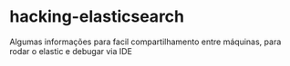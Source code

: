 # hacking-elasticsearch
Algumas informações para facil compartilhamento entre máquinas, para rodar o elastic e debugar via IDE
